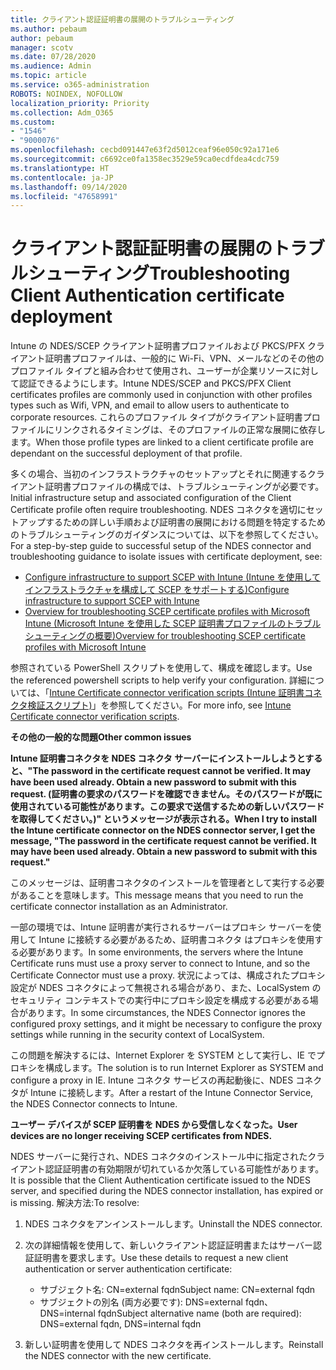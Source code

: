 ```yaml
---
title: クライアント認証証明書の展開のトラブルシューティング
ms.author: pebaum
author: pebaum
manager: scotv
ms.date: 07/28/2020
ms.audience: Admin
ms.topic: article
ms.service: o365-administration
ROBOTS: NOINDEX, NOFOLLOW
localization_priority: Priority
ms.collection: Adm_O365
ms.custom:
- "1546"
- "9000076"
ms.openlocfilehash: cecbd091447e63f2d5012ceaf96e050c92a171e6
ms.sourcegitcommit: c6692ce0fa1358ec3529e59ca0ecdfdea4cdc759
ms.translationtype: HT
ms.contentlocale: ja-JP
ms.lasthandoff: 09/14/2020
ms.locfileid: "47658991"
---
```

# <a name="troubleshooting-client-authentication-certificate-deployment"></a><span data-ttu-id="7963d-102">クライアント認証証明書の展開のトラブルシューティング</span><span class="sxs-lookup"><span data-stu-id="7963d-102">Troubleshooting Client Authentication certificate deployment</span></span>

<span data-ttu-id="7963d-103">Intune の NDES/SCEP クライアント証明書プロファイルおよび PKCS/PFX クライアント証明書プロファイルは、一般的に Wi-Fi、VPN、メールなどのその他のプロファイル タイプと組み合わせて使用され、ユーザーが企業リソースに対して認証できるようにします。</span><span class="sxs-lookup"><span data-stu-id="7963d-103">Intune NDES/SCEP and PKCS/PFX Client certificates profiles are commonly used in conjunction with other profiles types such as Wifi, VPN, and email to allow users to authenticate to corporate resources.</span></span> <span data-ttu-id="7963d-104">これらのプロファイル タイプがクライアント証明書プロファイルにリンクされるタイミングは、そのプロファイルの正常な展開に依存します。</span><span class="sxs-lookup"><span data-stu-id="7963d-104">When those profile types are linked to a client certificate profile are dependant on the successful deployment of that profile.</span></span>

<span data-ttu-id="7963d-105">多くの場合、当初のインフラストラクチャのセットアップとそれに関連するクライアント証明書プロファイルの構成では、トラブルシューティングが必要です。</span><span class="sxs-lookup"><span data-stu-id="7963d-105">Initial infrastructure setup and associated configuration of the Client Certificate profile often require troubleshooting.</span></span> <span data-ttu-id="7963d-106">NDES コネクタを適切にセットアップするための詳しい手順および証明書の展開における問題を特定するためのトラブルシューティングのガイダンスについては、以下を参照してください。</span><span class="sxs-lookup"><span data-stu-id="7963d-106">For a step-by-step guide to successful setup of the NDES connector and troubleshooting guidance to isolate issues with certificate deployment, see:</span></span> 

- [<span data-ttu-id="7963d-107">Configure infrastructure to support SCEP with Intune (Intune を使用してインフラストラクチャを構成して SCEP をサポートする)</span><span class="sxs-lookup"><span data-stu-id="7963d-107">Configure infrastructure to support SCEP with Intune</span></span>](https://support.microsoft.com/help/4459540/troubleshoot-ndes-configuration-for-use-with-intune)
- [<span data-ttu-id="7963d-108">Overview for troubleshooting SCEP certificate profiles with Microsoft Intune (Microsoft Intune を使用した SCEP 証明書プロファイルのトラブルシューティングの概要)</span><span class="sxs-lookup"><span data-stu-id="7963d-108">Overview for troubleshooting SCEP certificate profiles with Microsoft Intune</span></span>](https://support.microsoft.com/help/4457481/troubleshooting-scep-certificate-profile-deployment-in-intune)

<span data-ttu-id="7963d-109">参照されている PowerShell スクリプトを使用して、構成を確認します。</span><span class="sxs-lookup"><span data-stu-id="7963d-109">Use the referenced powershell scripts to help verify your configuration.</span></span> <span data-ttu-id="7963d-110">詳細については、「[Intune Certificate connector verification scripts (Intune 証明書コネクタ検証スクリプト)](https://github.com/microsoftgraph/powershell-intune-samples/tree/master/CertificationAuthority)」を参照してください。</span><span class="sxs-lookup"><span data-stu-id="7963d-110">For more info, see [Intune Certificate connector verification scripts](https://github.com/microsoftgraph/powershell-intune-samples/tree/master/CertificationAuthority).</span></span>

  
<span data-ttu-id="7963d-111">**その他の一般的な問題**</span><span class="sxs-lookup"><span data-stu-id="7963d-111">**Other common issues**</span></span>

<span data-ttu-id="7963d-112">**Intune 証明書コネクタを NDES コネクタ サーバーにインストールしようとすると、"The password in the certificate request cannot be verified. It may have been used already. Obtain a new password to submit with this request. (証明書の要求のパスワードを確認できません。そのパスワードが既に使用されている可能性があります。この要求で送信するための新しいパスワードを取得してください。)" というメッセージが表示される。**</span><span class="sxs-lookup"><span data-stu-id="7963d-112">**When I try to install the Intune certificate connector on the NDES connector server, I get the message, "The password in the certificate request cannot be verified. It may have been used already. Obtain a new password to submit with this request."**</span></span>  

<span data-ttu-id="7963d-113">このメッセージは、証明書コネクタのインストールを管理者として実行する必要があることを意味します。</span><span class="sxs-lookup"><span data-stu-id="7963d-113">This message means that you need to run the certificate connector installation as an Administrator.</span></span>

<span data-ttu-id="7963d-114">一部の環境では、Intune 証明書が実行されるサーバーはプロキシ サーバーを使用して Intune に接続する必要があるため、証明書コネクタ はプロキシを使用する必要があります。</span><span class="sxs-lookup"><span data-stu-id="7963d-114">In some environments, the servers where the Intune Certificate runs must use a proxy server to connect to Intune, and so the Certificate Connector must use a proxy.</span></span> <span data-ttu-id="7963d-115">状況によっては、構成されたプロキシ設定が NDES コネクタによって無視される場合があり、また、LocalSystem のセキュリティ コンテキストでの実行中にプロキシ設定を構成する必要がある場合があります。</span><span class="sxs-lookup"><span data-stu-id="7963d-115">In some circumstances, the NDES Connector ignores the configured proxy settings, and it might be necessary to configure the proxy settings while running in the security context of LocalSystem.</span></span> 
 
<span data-ttu-id="7963d-116">この問題を解決するには、Internet Explorer を SYSTEM として実行し、IE でプロキシを構成します。</span><span class="sxs-lookup"><span data-stu-id="7963d-116">The solution is to run Internet Explorer as SYSTEM and configure a proxy in IE.</span></span> <span data-ttu-id="7963d-117">Intune コネクタ サービスの再起動後に、NDES コネクタが Intune に接続します。</span><span class="sxs-lookup"><span data-stu-id="7963d-117">After a restart of the Intune Connector Service, the NDES Connector connects to Intune.</span></span>

<span data-ttu-id="7963d-118">**ユーザー デバイスが SCEP 証明書を NDES から受信しなくなった。**</span><span class="sxs-lookup"><span data-stu-id="7963d-118">**User devices are no longer receiving SCEP certificates from NDES.**</span></span>

<span data-ttu-id="7963d-119">NDES サーバーに発行され、NDES コネクタのインストール中に指定されたクライアント認証証明書の有効期限が切れているか欠落している可能性があります。</span><span class="sxs-lookup"><span data-stu-id="7963d-119">It is possible that the Client Authentication certificate issued to the NDES server, and specified during the NDES connector installation, has expired or is missing.</span></span> <span data-ttu-id="7963d-120">解決方法:</span><span class="sxs-lookup"><span data-stu-id="7963d-120">To resolve:</span></span> 
 
1. <span data-ttu-id="7963d-121">NDES コネクタをアンインストールします。</span><span class="sxs-lookup"><span data-stu-id="7963d-121">Uninstall the NDES connector.</span></span>  
2. <span data-ttu-id="7963d-122">次の詳細情報を使用して、新しいクライアント認証証明書またはサーバー認証証明書を要求します。</span><span class="sxs-lookup"><span data-stu-id="7963d-122">Use these details to request a new client authentication or server authentication certificate:</span></span> 
 
    - <span data-ttu-id="7963d-123">サブジェクト名: CN=external fqdn</span><span class="sxs-lookup"><span data-stu-id="7963d-123">Subject name: CN=external fqdn</span></span>  
    - <span data-ttu-id="7963d-124">サブジェクトの別名 (両方必要です): DNS=external fqdn、DNS=internal fqdn</span><span class="sxs-lookup"><span data-stu-id="7963d-124">Subject alternative name (both are required): DNS=external fqdn, DNS=internal fqdn</span></span> 
 
3. <span data-ttu-id="7963d-125">新しい証明書を使用して NDES コネクタを再インストールします。</span><span class="sxs-lookup"><span data-stu-id="7963d-125">Reinstall the NDES connector with the new certificate.</span></span>